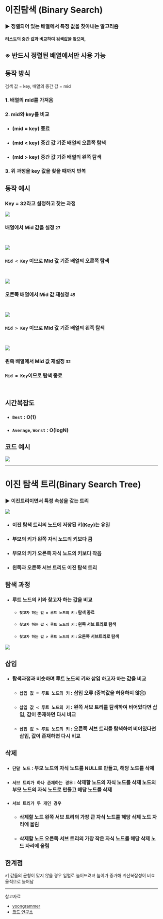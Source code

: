 # 이진탐색 (Binary Search)
### ▶ 정렬되어 있는 배열에서 특정 값을 찾아내는 알고리즘
#### 리스트의 중간 값과 비교하여 검색값을 찾으며,
## ※ 반드시 정렬된 배열에서만 사용 가능

## 동작 방식
검색 값 = key, 배열의 중간 값 = mid
### 1. 배열의 mid를 가져옴
### 2. mid와 key를 비교
  * ### (mid = key) 종료
  * ### (mid < key) 중간 값 기준 배열의 오른쪽 탐색
  * ### (mid > key) 중간 값 기준 배열의 왼쪽 탐색
### 3. 위 과정을 key 값을 찾을 때까지 반복

## 동작 예시
### Key = 32라고 설정하고 찾는 과정

![](../CS_IMG/Binary_Search_1.png)
### 배열에서 Mid 값을 설정 `27`
<br/>

![](../CS_IMG/Binary_Search_2.png)
### `Mid < Key` 이므로 Mid 값 기준 배열의 오른쪽 탐색
<br/>

![](../CS_IMG/Binary_Search_3.png)
### 오른쪽 배열에서 Mid 값 재설정 `45`
<br/>

![](../CS_IMG/Binary_Search_4.png)
### `Mid > Key` 이므로 Mid 값 기준 배열의 왼쪽 탐색
<br/>

![](../CS_IMG/Binary_Search_5.png)
### 왼쪽 배열에서 Mid 값 재설정 `32`
### `Mid = Key`이므로 탐색 종료
<br/>


## 시간복잡도
* ### `Best` : O(1)
* ### `Average`, `Worst` : O(logN) 

## 코드 예시
![](../CS_IMG/Binary_Search.png)

<hr/>

# 이진 탐색 트리(Binary Search Tree)
### ▶ 이진트리이면서 특정 속성을 갖는 트리
![](../CS_IMG/Binary_Search_Tree.png)

* ### 이진 탐색 트리의 노드에 저장된 키(Key)는 유일
* ### 부모의 키가 왼쪽 자식 노드의 키보다 큼
* ### 부모의 키가 오른쪽 자식 노드의 키보다 작음
* ### 왼쪽과 오른쪽 서브 트리도 이진 탐색 트리

## 탐색 과정
* ### 루트 노드의 키와 찾고자 하는 값을 비교
    * #### `찾고자 하는 값 = 루트 노드의 키` : 탐색 종료
    * #### `찾고자 하는 값 < 루트 노드의 키` : 왼쪽 서브 트리로 탐색
    * #### `찾고자 하는 값 > 루트 노드의 키` : 오른쪽 서브트리로 탐색
![](../CS_IMG/Binary_Search_Tree_1.png)

## 삽입
* ### 탐색과정과 비슷하며 루트 노드의 키와 삽입 하고자 하는 값을 비교
  * ### `삽입 값 = 루트 노드의 키` : 삽입 오류 (중복값을 허용하지 않음)
  * ### `삽입 값 < 루트 노드의 키` : 왼쪽 서브 트리를 탐색하여 비어있다면 삽입, 값이 존재하면 다시 비교
  * ### `삽입 값 > 루트 노드의 키` : 오른쪽 서브 트리를 탐색하여 비어있다면 삽입, 값이 존재하면 다시 비교

## 삭제
* ### `단말 노드` : 부모 노드의 자식 노드를 NULL로 만들고, 해당 노드를 삭제
* ### `서브 트리가 하나 존재하는 경우` : 삭제할 노드의 자식 노드를 삭제 노드의 부모 노드의 자식 노드로 만들고 해당 노드를 삭제
* ### `서브 트리가 두 개인 경우`
  * ### 삭제할 노드 왼쪽 서브 트리의 가장 큰 자식 노드를 해당 삭제 노드 자리에 올림
  * ### 삭제할 노드 오른쪽 서브 트리의 가장 작은 자식 노드를 해당 삭제 노드 자리에 올림

## 한계점
키 값들의 균형이 맞지 않을 경우 일렬로 늘어뜨려져 높이가 증가해 계산복잡성이 비효율적으로 늘어남
<hr/>

참고자료
* [yoongrammer](https://yoongrammer.tistory.com/75)
* [코드 연구소](https://code-lab1.tistory.com/10)